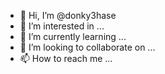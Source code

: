 - 👋 Hi, I’m @donky3hase
- 👀 I’m interested in ...
- 🌱 I’m currently learning ...
- 💞️ I’m looking to collaborate on ...
- 📫 How to reach me ...

<!---
donky3hase/donky3hase is a ✨ special ✨ repository because its `README.md` (this file) appears on your GitHub profile.
You can click the Preview link to take a look at your changes.
--->
